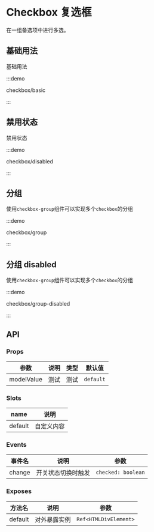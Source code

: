# Checkbox 复选框

在一组备选项中进行多选。

## 基础用法

基础用法

:::demo

checkbox/basic

:::

## 禁用状态

禁用状态

:::demo

checkbox/disabled

:::


## 分组

使用`checkbox-group`组件可以实现多个`checkbox`的分组

:::demo

checkbox/group

:::

## 分组 disabled

使用`checkbox-group`组件可以实现多个`checkbox`的分组

:::demo

checkbox/group-disabled

:::

## API

### Props

| 参数 | 说明 | 类型 | 默认值 |
| ---- | ---- | ---- | ------ |
| modelValue | 测试 | 测试 | `default` |

### Slots

| name | 说明 |
| ---- | ---- |
| default | 自定义内容 |

### Events
| 事件名 | 说明 | 参数 |
| ------ | ---- | ---- |
| change | 开关状态切换时触发 | `checked: boolean` |

### Exposes

| 方法名 | 说明 | 参数 |
| ------ | ---- | ---- |
| default | 对外暴露实例 | `Ref<HTMLDivElement>` |
